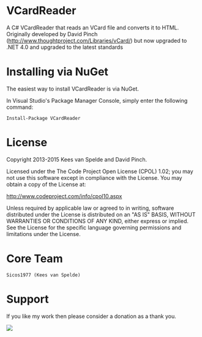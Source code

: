 VCardReader
=================

A C# VCardReader that reads an VCard file and converts it to HTML.
Originally developed by David Pinch (http://www.thoughtproject.com/Libraries/vCard/) but now upgraded to .NET 4.0 and upgraded to the latest standards 

Installing via NuGet
====================

The easiest way to install VCardReader is via NuGet.

In Visual Studio's Package Manager Console, simply enter the following command:

    Install-Package VCardReader

License
=======

Copyright 2013-2015 Kees van Spelde and David Pinch.

Licensed under the The Code Project Open License (CPOL) 1.02; you may not use this software except in compliance with the License. You may obtain a copy of the License at:

http://www.codeproject.com/info/cpol10.aspx

Unless required by applicable law or agreed to in writing, software distributed under the License is distributed on an "AS IS" BASIS, WITHOUT WARRANTIES OR CONDITIONS OF ANY KIND, either express or implied. See the License for the specific language governing permissions and limitations under the License.

Core Team
=========
    Sicos1977 (Kees van Spelde)

Support
=======
If you like my work then please consider a donation as a thank you.

<a href="https://www.paypal.com/cgi-bin/webscr?cmd=_s-xclick&hosted_button_id=NS92EXB2RDPYA" target="_blank"><img src="https://www.paypalobjects.com/en_US/i/btn/btn_donate_LG.gif" /></a>
